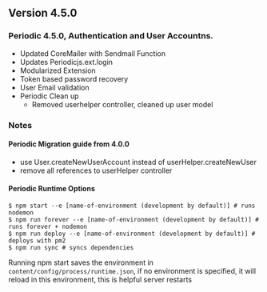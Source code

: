 ## Version 4.5.0

### Periodic 4.5.0, Authentication and User Accountns. 
 * Updated CoreMailer with Sendmail Function
 * Updates Periodicjs.ext.login
  * Modularized Extension
  * Token based password recovery
  * User Email validation
 * Periodic Clean up
 	* Removed userhelper controller, cleaned up user model

### Notes
#### Periodic Migration guide from 4.0.0
 * use User.createNewUserAccount instead of userHelper.createNewUser
 * remove all references to userHelper controller

#### Periodic Runtime Options
```
$ npm start --e [name-of-environment (development by default)] # runs nodemon
$ npm run forever --e [name-of-environment (development by default)] # runs forever + nodemon
$ npm run deploy --e [name-of-environment (development by default)] # deploys with pm2
$ npm run sync # syncs dependencies
```
Running npm start saves the environment in `content/config/process/runtime.json`, if no environment is specified, it will reload in this environment, this is helpful server restarts